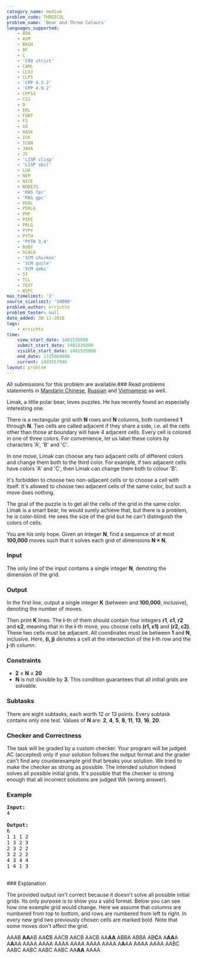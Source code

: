 ```yaml
---
category_name: medium
problem_code: THREECOL
problem_name: 'Bear and Three Colours'
languages_supported:
    - ADA
    - ASM
    - BASH
    - BF
    - C
    - 'C99 strict'
    - CAML
    - CLOJ
    - CLPS
    - 'CPP 4.3.2'
    - 'CPP 4.9.2'
    - CPP14
    - CS2
    - D
    - ERL
    - FORT
    - FS
    - GO
    - HASK
    - ICK
    - ICON
    - JAVA
    - JS
    - 'LISP clisp'
    - 'LISP sbcl'
    - LUA
    - NEM
    - NICE
    - NODEJS
    - 'PAS fpc'
    - 'PAS gpc'
    - PERL
    - PERL6
    - PHP
    - PIKE
    - PRLG
    - PYPY
    - PYTH
    - 'PYTH 3.4'
    - RUBY
    - SCALA
    - 'SCM chicken'
    - 'SCM guile'
    - 'SCM qobi'
    - ST
    - TCL
    - TEXT
    - WSPC
max_timelimit: '3'
source_sizelimit: '50000'
problem_author: errichto
problem_tester: null
date_added: 30-11-2016
tags:
    - errichto
time:
    view_start_date: 1481535000
    submit_start_date: 1481535000
    visible_start_date: 1481535000
    end_date: 1735669800
    current: 1493557946
layout: problem
---
```

All submissions for this problem are available.###  Read problems statements in [Mandarin Chinese](http://www.codechef.com/download/translated/DEC16/mandarin/THREECOL.pdf), [Russian](http://www.codechef.com/download/translated/DEC16/russian/THREECOL.pdf) and [Vietnamese](http://www.codechef.com/download/translated/DEC16/vietnamese/THREECOL.pdf) as well.

Limak, a little polar bear, loves puzzles. He has recently found an especially interesting one.

There is a rectangular grid with **N** rows and **N** columns, both numbered **1** through **N**. Two cells are called adjacent if they share a side, i.e. all the cells other than those at boundary will have 4 adjacent cells. Every cell is colored in one of three colors. For convenience, let us label these colors by characters 'A', 'B' and 'C'.

In one move, Limak can choose any two adjacent cells of different colors and change them both to the third color. For example, if two adjacent cells have colors 'A' and 'C', then Limak can change them both to colour 'B'.

It's forbidden to choose two non-adjacent cells or to choose a cell with itself. It's allowed to choose two adjacent cells of the same color, but such a move does nothing.

The goal of the puzzle is to get all the cells of the grid in the same color. Limak is a smart bear, he would surely achieve that, but there is a problem, he is color-blind. He sees the size of the grid but he can't distinguish the colors of cells.

You are his only hope. Given an integer **N**, find a sequence of at most **100,000** moves such that it solves each grid of dimensions **N × N**.

### Input

The only line of the input contains a single integer **N**, denoting the dimension of the grid.

### Output

In the first line, output a single integer **K** (between  and **100,000**, inclusive), denoting the number of moves.

Then print **K** lines. The **i**-th of them should contain four integers **r1**, **c1**, **r2** and **c2**, meaning that in the **i**-th move, you choose cells **(r1, c1)** and **(r2, c2)**. These two cells must be adjacent. All coordinates must be between **1** and **N**, inclusive. Here, **(i, j)** denotes a cell at the intersection of the **i**-th row and the **j**-th column.

### Constraints

- **2** ≤ **N** ≤ **20**
- **N** is not divisible by **3**. This condition guarantees that all initial grids are solvable.

### Subtasks

There are eight subtasks, each worth 12 or 13 points. Every subtask contains only one test. Values of **N** are: **2**, **4**, **5**, **8**, **11**, **13**, **16**, **20**.

### Checker and Correctness

The task will be graded by a custom checker. Your program will be judged AC (accepted) only if your solution follows the output format and the grader can't find any counterexample grid that breaks your solution. We tried to make the checker as strong as possible. The intended solution indeed solves all possible initial grids. It's possible that the checker is strong enough that all incorrect solutions are judged WA (wrong answer).

### Example

<pre><b>Input:</b>
4

<b>Output:</b>
6
1 1 1 2
1 3 2 3
2 3 2 2
3 2 2 2
4 3 4 4
1 4 1 3

</pre>### Explanation
The provided output isn't correct because it doesn't solve all possible initial grids. Its only purpose is to show you a valid format. Below you can see how one example grid would change. Here we assume that columns are numbered from top to bottom, and rows are numbered from left to right. In every new grid two previously chosen cells are marked bold. Note that some moves don't affect the grid.

AAAB **AA**AB AA**C**B AACB AACB AACB AA**AA**
ABBA ABBA AB**C**A A**AA**A A**A**AA AAAA AAAA
AAAA AAAA AAAA AAAA A**A**AA AAAA AAAA
AABC AABC AABC AABC AABC AA**AA** AAAA
